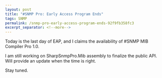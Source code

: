 ```yaml
---
layout: post
title: "#SNMP Pro: Early Access Program Ends"
tags: SNMP
permalink: /snmp-pro-early-access-program-ends-92f9fb358fc3
excerpt_separator: <!--more-->
---
```

Today is the last day of EAP, and I claims the availability of #SNMP MIB Compiler Pro 1.0.

I am still working on SharpSnmpPro.Mib assembly to finalize the public API. Will provide an update when the time is right.

Stay tuned.
<!--more-->
